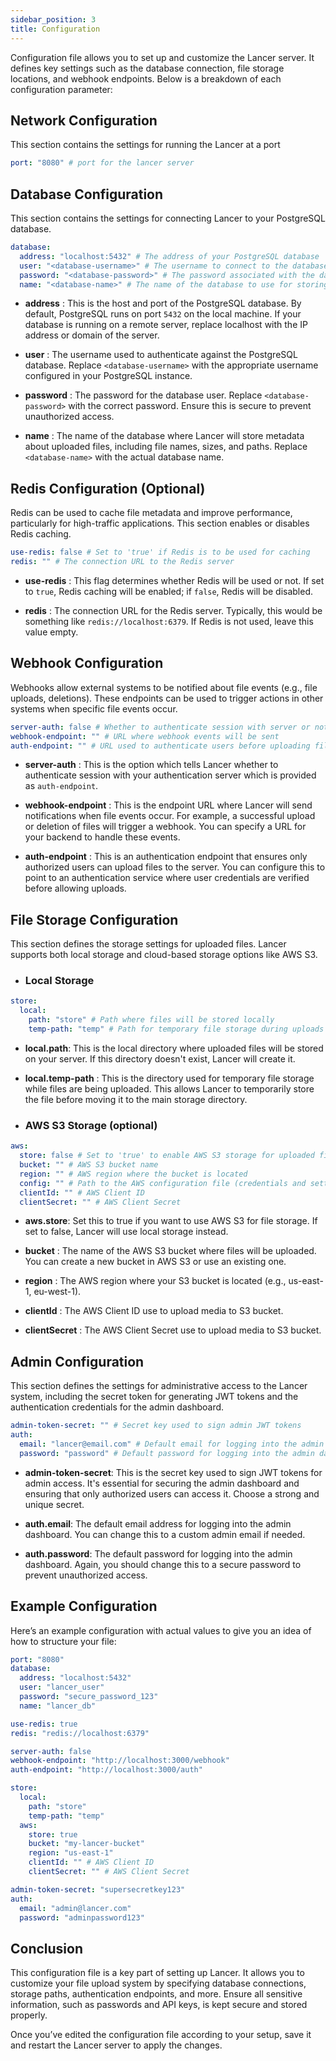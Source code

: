 ```yaml
---
sidebar_position: 3
title: Configuration
---
```


Configuration file allows you to set up and customize the Lancer server. It defines key settings such as the database connection, file storage locations, and webhook endpoints. Below is a breakdown of each configuration parameter:

## Network Configuration

This section contains the settings for running the Lancer at a port

```yaml title="lancer.yaml"
port: "8080" # port for the lancer server
```

## Database Configuration

This section contains the settings for connecting Lancer to your PostgreSQL database.

```yaml title="lancer.yaml"
database:
  address: "localhost:5432" # The address of your PostgreSQL database
  user: "<database-username>" # The username to connect to the database
  password: "<database-password>" # The password associated with the database username
  name: "<database-name>" # The name of the database to use for storing file upload metadata
```

- **address** : This is the host and port of the PostgreSQL database. By default, PostgreSQL runs on port `5432` on the local machine. If your database is running on a remote server, replace localhost with the IP address or domain of the server.

- **user** : The username used to authenticate against the PostgreSQL database. Replace `<database-username>` with the appropriate username configured in your PostgreSQL instance.

- **password** : The password for the database user. Replace `<database-password>` with the correct password. Ensure this is secure to prevent unauthorized access.

- **name** : The name of the database where Lancer will store metadata about uploaded files, including file names, sizes, and paths. Replace `<database-name>` with the actual database name.

## Redis Configuration (Optional)

Redis can be used to cache file metadata and improve performance, particularly for high-traffic applications. This section enables or disables Redis caching.

```yaml title="lancer.yaml"
use-redis: false # Set to 'true' if Redis is to be used for caching
redis: "" # The connection URL to the Redis server
```

- **use-redis** : This flag determines whether Redis will be used or not. If set to `true`, Redis caching will be enabled; if `false`, Redis will be disabled.

- **redis** : The connection URL for the Redis server. Typically, this would be something like `redis://localhost:6379`. If Redis is not used, leave this value empty.

## Webhook Configuration

Webhooks allow external systems to be notified about file events (e.g., file uploads, deletions). These endpoints can be used to trigger actions in other systems when specific file events occur.

```yaml title="lancer.yaml"
server-auth: false # Whether to authenticate session with server or not
webhook-endpoint: "" # URL where webhook events will be sent
auth-endpoint: "" # URL used to authenticate users before uploading files
```

- **server-auth** : This is the option which tells Lancer whether to authenticate session with your authentication server which is provided as `auth-endpoint`.

- **webhook-endpoint** : This is the endpoint URL where Lancer will send notifications when file events occur. For example, a successful upload or deletion of files will trigger a webhook. You can specify a URL for your backend to handle these events.

- **auth-endpoint** : This is an authentication endpoint that ensures only authorized users can upload files to the server. You can configure this to point to an authentication service where user credentials are verified before allowing uploads.

## File Storage Configuration

This section defines the storage settings for uploaded files. Lancer supports both local storage and cloud-based storage options like AWS S3.

- ### Local Storage

```yaml title="lancer.yaml"
store:
  local:
    path: "store" # Path where files will be stored locally
    temp-path: "temp" # Path for temporary file storage during uploads
```

- **local.path**: This is the local directory where uploaded files will be stored on your server. If this directory doesn't exist, Lancer will create it.
- **local.temp-path** : This is the directory used for temporary file storage while files are being uploaded. This allows Lancer to temporarily store the file before moving it to the main storage directory.

- ### AWS S3 Storage (optional)

```yaml title="lancer.yaml"
aws:
  store: false # Set to 'true' to enable AWS S3 storage for uploaded files
  bucket: "" # AWS S3 bucket name
  region: "" # AWS region where the bucket is located
  config: "" # Path to the AWS configuration file (credentials and settings)
  clientId: "" # AWS Client ID
  clientSecret: "" # AWS Client Secret
```

- **aws.store**: Set this to true if you want to use AWS S3 for file storage. If set to false, Lancer will use local storage instead.

- **bucket** : The name of the AWS S3 bucket where files will be uploaded. You can create a new bucket in AWS S3 or use an existing one.

- **region** : The AWS region where your S3 bucket is located (e.g., us-east-1, eu-west-1).

- **clientId** : The AWS Client ID use to upload media to S3 bucket.

- **clientSecret** : The AWS Client Secret use to upload media to S3 bucket.

## Admin Configuration

This section defines the settings for administrative access to the Lancer system, including the secret token for generating JWT tokens and the authentication credentials for the admin dashboard.

```yaml title="lancer.yaml"
admin-token-secret: "" # Secret key used to sign admin JWT tokens
auth:
  email: "lancer@email.com" # Default email for logging into the admin dashboard
  password: "password" # Default password for logging into the admin dashboard
```

- **admin-token-secret**: This is the secret key used to sign JWT tokens for admin access. It's essential for securing the admin dashboard and ensuring that only authorized users can access it. Choose a strong and unique secret.

- **auth.email**: The default email address for logging into the admin dashboard. You can change this to a custom admin email if needed.

- **auth.password**: The default password for logging into the admin dashboard. Again, you should change this to a secure password to prevent unauthorized access.

## Example Configuration

Here’s an example configuration with actual values to give you an idea of how to structure your file:

```yaml title="lancer.yaml"
port: "8080"
database:
  address: "localhost:5432"
  user: "lancer_user"
  password: "secure_password_123"
  name: "lancer_db"

use-redis: true
redis: "redis://localhost:6379"

server-auth: false
webhook-endpoint: "http://localhost:3000/webhook"
auth-endpoint: "http://localhost:3000/auth"

store:
  local:
    path: "store"
    temp-path: "temp"
  aws:
    store: true
    bucket: "my-lancer-bucket"
    region: "us-east-1"
    clientId: "" # AWS Client ID
    clientSecret: "" # AWS Client Secret

admin-token-secret: "supersecretkey123"
auth:
  email: "admin@lancer.com"
  password: "adminpassword123"
```

## Conclusion

This configuration file is a key part of setting up Lancer. It allows you to customize your file upload system by specifying database connections, storage paths, authentication endpoints, and more. Ensure all sensitive information, such as passwords and API keys, is kept secure and stored properly.

Once you’ve edited the configuration file according to your setup, save it and restart the Lancer server to apply the changes.
